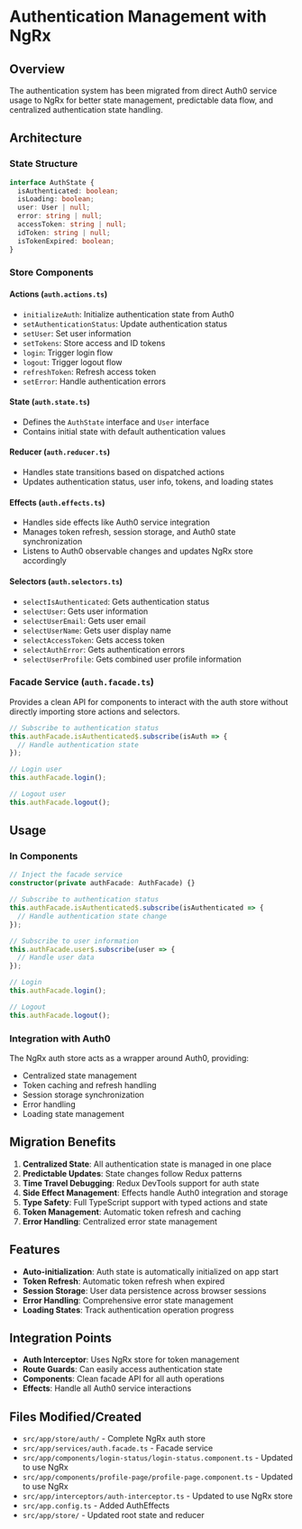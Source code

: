 # Authentication Management with NgRx

## Overview
The authentication system has been migrated from direct Auth0 service usage to NgRx for better state management, predictable data flow, and centralized authentication state handling.

## Architecture

### State Structure
```typescript
interface AuthState {
  isAuthenticated: boolean;
  isLoading: boolean;
  user: User | null;
  error: string | null;
  accessToken: string | null;
  idToken: string | null;
  isTokenExpired: boolean;
}
```

### Store Components

#### Actions (`auth.actions.ts`)
- `initializeAuth`: Initialize authentication state from Auth0
- `setAuthenticationStatus`: Update authentication status
- `setUser`: Set user information
- `setTokens`: Store access and ID tokens
- `login`: Trigger login flow
- `logout`: Trigger logout flow
- `refreshToken`: Refresh access token
- `setError`: Handle authentication errors

#### State (`auth.state.ts`)
- Defines the `AuthState` interface and `User` interface
- Contains initial state with default authentication values

#### Reducer (`auth.reducer.ts`)
- Handles state transitions based on dispatched actions
- Updates authentication status, user info, tokens, and loading states

#### Effects (`auth.effects.ts`)
- Handles side effects like Auth0 service integration
- Manages token refresh, session storage, and Auth0 state synchronization
- Listens to Auth0 observable changes and updates NgRx store accordingly

#### Selectors (`auth.selectors.ts`)
- `selectIsAuthenticated`: Gets authentication status
- `selectUser`: Gets user information
- `selectUserEmail`: Gets user email
- `selectUserName`: Gets user display name
- `selectAccessToken`: Gets access token
- `selectAuthError`: Gets authentication errors
- `selectUserProfile`: Gets combined user profile information

### Facade Service (`auth.facade.ts`)
Provides a clean API for components to interact with the auth store without directly importing store actions and selectors.

```typescript
// Subscribe to authentication status
this.authFacade.isAuthenticated$.subscribe(isAuth => {
  // Handle authentication state
});

// Login user
this.authFacade.login();

// Logout user
this.authFacade.logout();
```

## Usage

### In Components
```typescript
// Inject the facade service
constructor(private authFacade: AuthFacade) {}

// Subscribe to authentication status
this.authFacade.isAuthenticated$.subscribe(isAuthenticated => {
  // Handle authentication state change
});

// Subscribe to user information
this.authFacade.user$.subscribe(user => {
  // Handle user data
});

// Login
this.authFacade.login();

// Logout
this.authFacade.logout();
```

### Integration with Auth0
The NgRx auth store acts as a wrapper around Auth0, providing:
- Centralized state management
- Token caching and refresh handling
- Session storage synchronization
- Error handling
- Loading state management

## Migration Benefits
1. **Centralized State**: All authentication state is managed in one place
2. **Predictable Updates**: State changes follow Redux patterns
3. **Time Travel Debugging**: Redux DevTools support for auth state
4. **Side Effect Management**: Effects handle Auth0 integration and storage
5. **Type Safety**: Full TypeScript support with typed actions and state
6. **Token Management**: Automatic token refresh and caching
7. **Error Handling**: Centralized error state management

## Features
- **Auto-initialization**: Auth state is automatically initialized on app start
- **Token Refresh**: Automatic token refresh when expired
- **Session Storage**: User data persistence across browser sessions
- **Error Handling**: Comprehensive error state management
- **Loading States**: Track authentication operation progress

## Integration Points
- **Auth Interceptor**: Uses NgRx store for token management
- **Route Guards**: Can easily access authentication state
- **Components**: Clean facade API for all auth operations
- **Effects**: Handle all Auth0 service interactions

## Files Modified/Created
- `src/app/store/auth/` - Complete NgRx auth store
- `src/app/services/auth.facade.ts` - Facade service
- `src/app/components/login-status/login-status.component.ts` - Updated to use NgRx
- `src/app/components/profile-page/profile-page.component.ts` - Updated to use NgRx
- `src/app/interceptors/auth-interceptor.ts` - Updated to use NgRx store
- `src/app.config.ts` - Added AuthEffects
- `src/app/store/` - Updated root state and reducer
